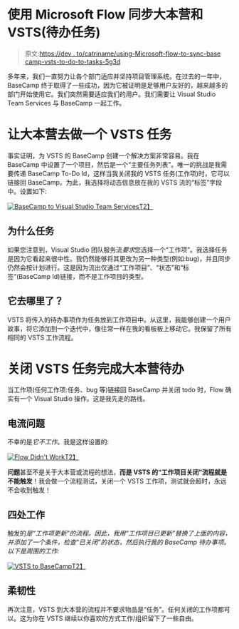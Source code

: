 # 使用 Microsoft Flow 同步大本营和 VSTS(待办任务)

> 原文:[https://dev . to/catriname/using-Microsoft-flow-to-sync-base camp-vsts-to-do-to-tasks-5g3d](https://dev.to/catriname/using-microsoft-flow-to-sync-basecamp--vsts-to-do-to-tasks-5g3d)

多年来，我们一直努力让各个部门适应并坚持项目管理系统。在过去的一年中，BaseCamp 终于取得了一些成功，因为它被证明是足够用户友好的，越来越多的部门开始使用它。我们突然需要适应我们的用户。我们需要让 Visual Studio Team Services 与 BaseCamp 一起工作。

# [](#make-basecamp-todo-a-vsts-task)让大本营去做一个 VSTS 任务

事实证明，为 VSTS 的 BaseCamp 创建一个解决方案非常容易。我在 BaseCamp 中设置了一个项目，然后是一个“主要任务列表”。唯一的挑战是我需要传递 BaseCamp To-Do Id，这样当我关闭我的 VSTS 任务(工作项)时，它可以链接回 BaseCamp。为此，我选择将动态信息放在我的 VSTS 流的“标签”字段中。设置如下:

[![BaseCamp to Visual Studio Team Services](../Images/6c5c4297e19992e08077d0529051e100.png "BaseCamp to Visual Studio Team Services")T2】](http://www.catrina.me/wp-content/uploads/2018/06/ToVSTS.png)

## [](#why-tasks)为什么任务

如果您注意到，Visual Studio 团队服务流*要求*您选择一个“工作项”。我选择任务是因为它看起来很中性。我仍然能够将其更改为另一种类型(例如:bug)，并且同步仍然会按计划进行。这是因为流出仅通过“工作项目”、“状态”和“标签”(BaseCamp Id)链接，而不是工作项目的类型。

## [](#where-does-it-go)它去哪里了？

VSTS 将传入的待办事项作为任务放到工作项目中。从这里，我能够创建一个用户故事，将它添加到一个迭代中，像往常一样在我的看板板上移动它。我保留了所有相同的 VSTS 工作流程。

# [](#closed-vsts-task-completes-basecamp-todo)关闭 VSTS 任务完成大本营待办

当工作项(任何工作项:任务、bug 等)链接回 BaseCamp 并关闭 todo 时，Flow 确实有一个 Visual Studio 操作。这是我先走的路线。

## [](#issues-with-current-flow)电流问题

不幸的是*它不工作*。我是这样设置的:

[![Flow Didn't Work](../Images/d68ec061c3cb9d47bb98953c96a23346.png "Flow Didn't Work")T2】](http://www.catrina.me/wp-content/uploads/2018/06/flow_doesnt_work.png)

**问题**甚至不是关于大本营或流程的想法，**而是 VSTS 的“工作项目关闭”流程就是不能触发**！我会做一个流程测试，关闭一个 VSTS 工作项，测试就会超时，永远不会收到触发！

## [](#work-around)四处工作

触发的*是“工作项更新”的流程。因此，我用“工作项目已更新”替换了上面的内容，并添加了一个条件，检查“已关闭”的状态，然后执行我的 BaseCamp 待办事项。以下是周围的工作:*

[![VSTS to BaseCamp](../Images/3ea06914080aa9c0d294fea2cf335acb.png "VSTS to BaseCamp")T2】](http://www.catrina.me/wp-content/uploads/2018/06/vsts_to_basecamp.png)

## [](#flexbility)柔韧性

再次注意，VSTS 到大本营的流程并不要求物品是“任务”。任何关闭的工作项都可以。这为你在 VSTS 继续以你喜欢的方式工作/组织留下了一些自由。